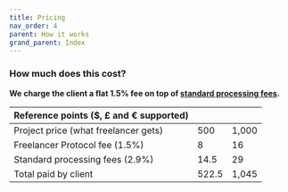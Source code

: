 ```yaml
---
title: Pricing
nav_order: 4
parent: How it works
grand_parent: Index
---
```


### How much does this cost?

**We charge the client a flat 1.5% fee on top of <a href="https://stripe.com/gb/pricing#pricing-details" target="_blank">standard processing fees</a>.**

<!-- Here's a table, for any currency: -->

| Reference points (\$, £ and € supported) |       |       |
| ---------------------------------------- | ----- | ----- |
| Project price (what freelancer gets)     | 500   | 1,000 | 2,000 |
| Freelancer Protocol fee (1.5%)           | 8     | 16    | 32 |
| Standard processing fees (2.9%)          | 14.5  | 29    | 58 |
| Total paid by client                     | 522.5 | 1,045 | 2,090 |
